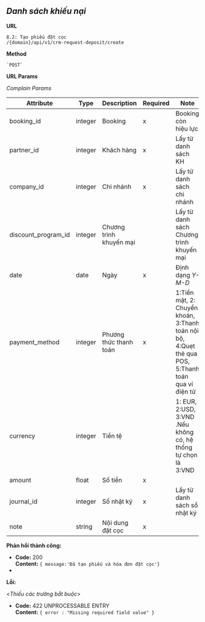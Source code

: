 ***Danh sách khiếu nại***
----
 **URL**

    8.2: Tạo phiếu đặt cọc
    /{domain}/api/v1/crm-request-deposit/create
 **Method**

    `POST`
 **URL Params**
  
  *Complain Params*
  
  | Attribute| Type  | Description  |  Required | Note |
  |---|---|---|---|---|
  | booking_id| integer  | Booking | x  | Booking còn hiệu lực |
  | partner_id | integer  | Khách hàng | x  | Lấy từ danh sách KH  |
  | company_id| integer  | Chi nhánh | x  | Lấy từ danh sách chi nhánh |
  | discount_program_id| integer  | Chương trình khuyến mại |   | Lấy từ danh sách Chương trình khuyến mại |
  | date| date  | Ngày | x  | Định dạng _Y-M-D_ |
  | payment_method| integer  | Phương thức thanh toán | x  | 1:Tiền mặt, 2: Chuyển khoản, 3:Thanh toán nội bộ, 4:Quẹt thẻ qua POS, 5:Thanh toán qua ví điện tử|
  | currency| integer  | Tiền tệ |   | 1: EUR, 2:USD, 3:VND .Nếu  không có, hệ thống tự chọn là 3:VND|
  | amount| float  | Số tiền | x  | |
  | journal_id| integer  | Sổ nhật ký | x  | Lấy từ danh sách sổ nhật ký |
  | note| string  | Nội dung đặt cọc | x   |  |

**Phản hồi thành công:**

  * **Code:** 200 <br />
    **Content:** `{ message:'Đã tạo phiếu và hóa đơn đặt cọc'}`
  * 
**Lỗi:**

  <_Thiếu các trường bắt buộc_>

  * **Code:** 422 UNPROCESSABLE ENTRY <br />
    **Content:** `{ error : "Missing required field value" }`
